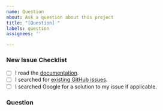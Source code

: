 ```yaml
---
name: Question
about: Ask a question about this project
title: "[Question] "
labels: question
assignees: ''

---
```


<!-- 
!! READ THIS BEFORE SUBMITTING YOUR QUESTION !!
Provide a short summary in the Title after the [Question] tag.
Please only ask Questions related to the library and search for solutions on Google first. I'm not your personal programmer! -->

### New Issue Checklist
<!-- 
Before you submit your issue, please make sure to check the following boxes by putting an x in the [ ] (don't: [x ], [ x], do: [x]) 
-->

- [ ] I read the [documentation](https://github.com/JoniVR/VerticalCardSwiper).
- [ ] I searched for [existing GitHub issues](https://github.com/JoniVR/VerticalCardSwiper/issues).
- [ ] I searched Google for a solution to my issue if applicable.

### Question
<!-- 
Type your question below, make sure to provide as much detail as possible and add code if possible.
-->
